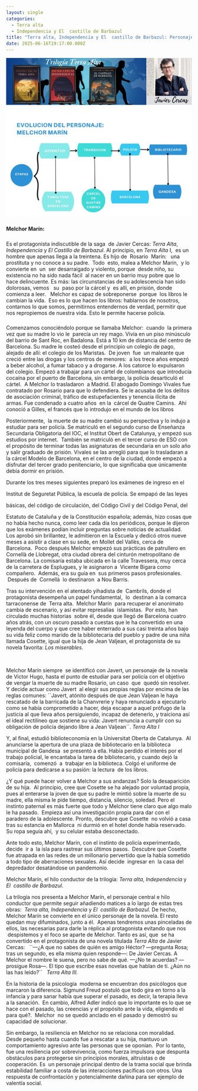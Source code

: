 ```yaml
---
layout: single
categories:
  - Terra alta
  - Independencia y El  castillo de Barbazul
title: "Terra alta, Independencia y El  castillo de Barbazul: Personaje Principal"
date: 2025-06-16T19:17:00.000Z
---
```

![Banner](/assets/img/banner.jpg)

![Evolución de wlchor marin](/assets/img/evolucion-de-melchor-marin.jpg)



##### 
**Melchor Marín:**   

##### 





Es
el protagonista indiscutible de la saga  de
Javier Cercas: *Terra Alta*, *Independencia*
y *El Castillo de Barbazul*. Al
principio, en *Terra Alta* I,  es un hombre que apenas llega a la treintena.
Es hijo de  Rosario  Marín: 
 una  prostituta y no conoce a su padre.  Todo 
esto, malea a Melchor Marín,  y lo
convierte en  un  ser desarraigado y violento, porque  desde niño, su existencia no ha sido nada fácil  al nacer en un barrio muy pobre que lo hace
delincuente. Es más: las
circunstancias de su adolescencia han sido 
dolorosas, vemos   su  paso por la cárcel y  es allí, en prisión, donde comienza a leer.   Melchor
es capaz de sobreponerse  porque  los libros le cambian la vida.  Eso es lo que
hacen los libros: hablarnos de nosotros, contarnos lo que somos, permitirnos
entendernos de verdad, permitir que nos repropiemos de nuestra vida. Esto le
permite hacerse
policía.

##### 
Comenzamos conociéndolo porque
se llamaba Melchor:  cuando  la primera vez que su madre lo vio le  parecía un rey mago. Vivía
en un piso minúsculo del barrio de Sant Roc, en Badalona. Está a 10 km de
distancia del centro de Barcelona. Su madre le costeó desde el principio un
colegio de pago, alejado de allí: el colegio de los Maristas.  De
joven  fue  un maleante que creció
entre las drogas y los centros de menores:  a los trece años empezó a beber alcohol, a fumar
tabaco y a drogarse. A los catorce lo expulsaron del colegio. Empezó a trabajar para un cártel de colombianos
que introducía cocaína por el puerto de Barcelona, sin embargo, la policía desarticuló
el cártel.  A Melchor lo trasladaron  a Madrid. El abogado Domingo Vivales fue
contratado por Rosario para que lo defendiera. Se le acusaba de los delitos de
asociación criminal, tráfico de estupefacientes y tenencia ilícita de armas.
Fue condenado a cuatro años  en la  cárcel de Quatre Camins.  Ahí conoció a Gilles, el francés que lo
introdujo en el mundo de los libros








Posteriormente,
 la muerte de su madre cambió su perspectiva y lo indujo a
estudiar para ser policía. Se
matriculó en el segundo curso de Enseñanza Secundaria Obligatoria del IOC, el
Institut Obert de Catalunya, y empezó sus estudios por internet.  También se matriculó en el tercer curso de ESO
con el propósito de terminar todas las asignaturas de secundaria en un solo año
y salir graduado de prisión. Vivales se las arregló para que lo trasladaran a la
cárcel Modelo de Barcelona, en el centro de la ciudad, donde empezó a disfrutar
del tercer grado penitenciario, lo que significaba que únicamente debía dormir
en prisión.



Durante los tres meses siguientes preparó los exámenes de ingreso en el

Institut de Seguretat Pública, la escuela de policía. Se empapó de las leyes

básicas, del código de circulación, del Código Civil y del Código Penal, del

Estatuto de Cataluña y de la Constitución española; además, hizo cosas que no había hecho nunca, como leer cada día los periódicos, porque le dijeron que los exámenes podían incluir preguntas sobre noticias de actualidad. Los aprobó sin brillantez, le admitieron en la Escuela y dedicó otros nueve meses a asistir a clase en su sede, en Mollet del Vallès, cerca de Barcelona.  Poco después Melchor empezó sus prácticas de patrullero en Cornellà de Llobregat, otra ciudad obrera del cinturón metropolitano de Barcelona.  La comisaría estaba
ubicada en la calle Travessera, muy cerca de la carretera de Esplugues, y le
asignaron a  Vicente Bigara como compañero.  Además, era su guía en  sus primeros pasos profesionales.  Después de  Cornellà  lo destinaron  a Nou Barris.

 Tras su intervención en el
atentado yihadista de  Cambrils, donde el
protagonista desempeña un papel fundamental, 
lo  destinan a la comarca tarraconense de  Terra alta. 
Melchor Marín  para
recuperar el anonimato  cambia de
escenario, y así evitar represalias 
islamistas.  Por esto, han
circulado muchas historias  sobre él, desde
que llegó de Barcelona cuatro años atrás, con un oscuro pasado a cuestas que le
ha convertido en una leyenda del cuerpo y que cree haber enterrado a sus casi
treinta años bajo su vida feliz como marido de la bibliotecaria del pueblo y
padre de una niña llamada Cosette, igual que la hija de Jean Valjean, el
protagonista de su novela favorita: *Los
miserables*. 

 

Melchor Marín siempre  se identificó con Javert, un personaje de la
novela de Victor Hugo, hasta el punto de estudiar para ser policía con el
objetivo de vengar la muerte de su madre Rosario, un caso  que 
quedó sin resolver.  Y decide
actuar como Javert  al elegir sus propias
reglas por encima de las reglas comunes: ´´Javert, atónito después de que Jean Valjean le haya
rescatado de la barricada de la Chanvrerie y haya renunciado a ejecutarlo como se
había comprometido a hacer, deja escapar a aquel prófugo de la justicia al que lleva
años persiguiendo, incapaz de detenerlo, y traiciona así el ideal rectilíneo
que sostiene su vida: Javert renuncia a cumplir con su obligación de policía
dejando libre a Jean Valjean´´. *Terra Alta I* 

Y, al final, estudió
biblioteconomía en la Universitat Oberta de Catalunya.  Al anunciarse la apertura de una plaza de
bibliotecario en la biblioteca municipal de Gandesa  se presentó a ella. Había perdido el interés
por el trabajo policial, le encantaba la tarea de bibliotecario, y cuando dejó
la comisaría,  comenzó  a 
trabajar en la biblioteca. Colgó el uniforme de policía para dedicarse a
su pasión: la lectura  de los libros. 

¿Y qué
puede hacer volver a Melchor a sus andanzas? Solo la desaparición de su
hija.  Al principio, cree que Cosette se
ha alejado por voluntad propia, pues al enterarse la joven de que su padre le
mintió sobre la muerte de su madre, ella misma le pide tiempo, distancia,
silencio, soledad. Pero el instinto paternal es más fuerte que todo y Melchor
tiene claro que algo malo le ha pasado.  Empieza
así una investigación propia para dar con el paradero de la adolescente.
Pronto, descubre que Cosette  no volvió a
casa tras su estancia en Mallorca  ni durmió
en el hotel donde había reservado. Su ropa seguía ahí,  y su celular estaba desconectado. 

Ante todo
esto, Melchor Marín, con el instinto de policía experimentado, decide  ir a  la isla para rastrear sus últimos pasos.  Descubre que Cosette fue atrapada en las
redes de un millonario pervertido que la había sometido a todo tipo de
aberraciones sexuales. Así decide 
ingresar en  la casa del  depredador desatándose un pandemonio.

Melchor Marín, el hilo conductor de la trilogía: *Terra alta*, *Independencia* y *El  castillo de Barbazul*.

La trilogía nos presenta a Melchor Marín, el personaje
central e hilo conductor que permite seguir añadiendo matices a lo largo de
estas tres obras:  *Terra alta, Independencia* y
*El  castillo de Barbazul.* De hecho,
Melchor Marín se convierte en el único personaje de la novela. El resto quedan
muy difuminados, junto a él.  Apenas
tendremos unas pinceladas de ellos, las necesarias para darle la réplica al
protagonista evitando que nos  despistemos y el foco se aparte de Melchor.
Tanto es así, que  se ha convertido en el
protagonista de una novela titulada *Terra
Alta* de Javier Cercas:   ´´—¿A que no sabes
de quién es amigo Héctor? —pregunta Rosa; tras un segundo, es ella misma quien
responde—: De Javier Cercas. A Melchor el nombre le suena, pero no sabe de qué.
—¿No te acuerdas? —prosigue Rosa—. El tipo que escribe esas novelas que hablan
de ti. ¿Aún no las has leído?´´  
*Terra Alta III.*

En la historia de la psicología  moderna se encuentran dos psicólogos que
marcaron la diferencia. Sigmund Freud postuló que todo gira en torno a la
infancia y para sanar había que superar el pasado, es decir, la terapia lleva a
la sanación.  En cambio, Alfred Adler indicó que lo importante es lo que se hace con el pasado, las creencias
y el propósito ante la vida, eligiendo el para qué?.  Melchor  no se quedó anclado en el pasado y demostró su
capacidad de solucionar. 

Sin embargo, la resiliencia en Melchor no se relaciona
con moralidad. Desde pequeño hasta cuando fue a rescatar a su hija, mantuvo un
comportamiento agresivo ante las personas que se oponían.  Por lo tanto, fue una resiliencia por
sobrevivencia, como fuerza impulsora que despunta obstáculos para protegerse
sin principios morales, altruistas o de cooperación. Es  un personaje principal dentro de la trama
social que brinda estabilidad familiar a costa de las interacciones
pacíficas con otros. Una respuesta de confrontación y potencialmente dañina para ser ejemplo de valentía social. 

 





























 



















 

##### 

















#####
